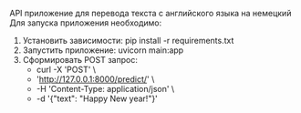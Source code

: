 API приложение для перевода текста с английского языка на немецкий
Для запуска приложения необходимо:
1. Установить зависимости: pip install -r requirements.txt
2. Запустить приложение: uvicorn main:app
3. Cформировать POST запрос:
    - curl -X 'POST' \
    - 'http://127.0.0.1:8000/predict/' \
    - -H 'Content-Type: application/json' \
    - -d '{"text": "Happy New year!"}'
